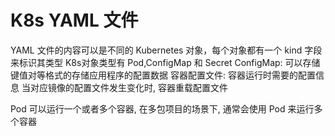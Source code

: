 # K8s YAML 文件
YAML 文件的内容可以是不同的 Kubernetes 对象，每个对象都有一个 kind 字段来标识其类型
K8s对象类型有 Pod,ConfigMap 和 Secret
ConfigMap: 可以存储键值对等格式的存储应用程序的配置数据
容器配置文件: 容器运行时需要的配置信息 当对应镜像的配置文件发生变化时, 容器重载配置文件

Pod 可以运行一个或者多个容器, 在多包项目的场景下, 通常会使用 Pod 来运行多个容器